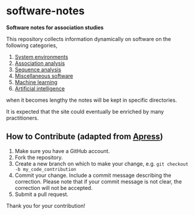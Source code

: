 # software-notes

**Software notes for association studies**

This repository collects information dynamically on software on the following categories,

1. [System environments](envirs)
2. [Association analysis](association.md)
3. [Sequence analysis](seq.md)
4. [Miscellaneous software](misc.md)
5. [Machine learning](ML.md)
6. [Artificial intelligence](AI.md)

when it becomes lengthy the notes will be kept in specific directories.

It is expected that the site could eventually be enriched by many practitioners.

## How to Contribute (adapted from [Apress](https://github.com/apress))

1. Make sure you have a GitHub account.
2. Fork the repository.
3. Create a new branch on which to make your change, e.g. `git checkout -b my_code_contribution`
4. Commit your change. Include a commit message describing the correction. Please note that if your commit message is not clear, the correction will not be accepted.
5. Submit a pull request.

Thank you for your contribution!
